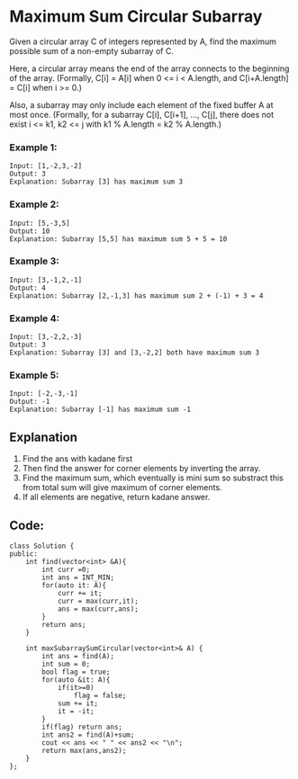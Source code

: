 # Maximum Sum Circular Subarray

Given a circular array C of integers represented by A, find the maximum possible sum of a non-empty subarray of C.

Here, a circular array means the end of the array connects to the beginning of the array.  (Formally, C[i] = A[i] when 0 <= i < A.length, and C[i+A.length] = C[i] when i >= 0.)

Also, a subarray may only include each element of the fixed buffer A at most once.  (Formally, for a subarray C[i], C[i+1], ..., C[j], there does not exist i <= k1, k2 <= j with k1 % A.length = k2 % A.length.)



### Example 1:

    Input: [1,-2,3,-2]
    Output: 3
    Explanation: Subarray [3] has maximum sum 3

### Example 2:

    Input: [5,-3,5]
    Output: 10
    Explanation: Subarray [5,5] has maximum sum 5 + 5 = 10

### Example 3:

    Input: [3,-1,2,-1]
    Output: 4
    Explanation: Subarray [2,-1,3] has maximum sum 2 + (-1) + 3 = 4

### Example 4:

    Input: [3,-2,2,-3]
    Output: 3
    Explanation: Subarray [3] and [3,-2,2] both have maximum sum 3

### Example 5:

    Input: [-2,-3,-1]
    Output: -1
    Explanation: Subarray [-1] has maximum sum -1


## Explanation

1. Find the ans with kadane first
2. Then find the answer for corner elements by inverting the array.
3. Find the maximum sum, which eventually is mini sum so substract this from total sum will give maximum of corner elements.
4. If all elements are negative, return kadane answer.

## Code:

```
class Solution {
public:
    int find(vector<int> &A){
        int curr =0;
        int ans = INT_MIN;
        for(auto it: A){
            curr += it;
            curr = max(curr,it);
            ans = max(curr,ans);
        }
        return ans;
    }
    
    int maxSubarraySumCircular(vector<int>& A) {
        int ans = find(A);
        int sum = 0;
        bool flag = true;
        for(auto &it: A){
            if(it>=0)
                flag = false;
            sum += it;
            it = -it;
        }
        if(flag) return ans;
        int ans2 = find(A)+sum;
        cout << ans << " " << ans2 << "\n";
        return max(ans,ans2);
    }
};
```